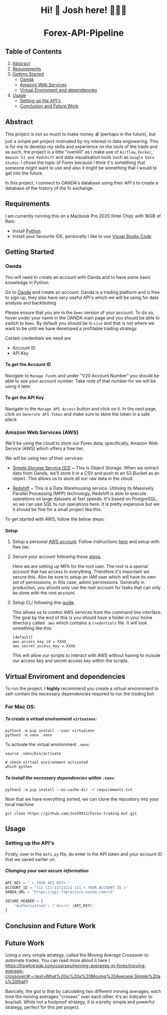 <h1 align="center">
Hi! 👋  Josh here! 🙋🏽‍♂️
</h1>

<h1 align="center">
Forex-API-Pipeline

## Table of Contents
1. [Abstract](#abstract)
2. [Requirements](#requirements)
3. [Getting Started](#getting-started)
    * [Oanda](#Oanda)
    * [Amazon Web Services](#amazon-web-services-aws)
    * [Virtual Enviroment and dependencies](#virtual-enviroment-and-dependencies)
4. [Usage](#usage)
    * [Setting up the API's](#setting-up-the-apis)
    * [Conclusion and Future Work](#conclusion-and-future-work)


## Abstract

This project is not so much to make money 💰 (perhaps in the future), but just a simple pet project motivated by my interest in data engineering. This is for me to develop my skills and experience on the tools of the trade and as such, the project is a little "overkill" as I make use of `Airflow`, `Docker`, `Amazon S3 and Redshift` and data visualisation tools such as `Google Data Studio`. I chose the topic of Forex because I think it's something that someone might want to use and also it might be something that I would to get into the future. 

In this project, I connect to OANDA's database using their API's to create a database of the history of the fx exchange.


## Requirements 

I am currently running this on a Macbook Pro 2020 (Intel Chip) with 16GB of Ram.

- Install [Python](https://www.python.org/)
- Install your favourite IDE, personally I like to use [Visual Studio Code](https://code.visualstudio.com/)

## Getting Started 
 
### Oanda
You will need to create an account with Oanda and to have some basic knowledge in Python. 

Go to [Oanda](https://www.oanda.com/sg-en/) and create an account. Oanda is a trading platform and is free to sign up, they also have very useful API's which we will be using for data analysis and backtesting

Please ensure that you are in the `Demo` version of your account. To do so, hover under your name in the OANDA main page and you should be able to switch to `Demo`. By default you should be in `Live` and that is not where we want to be until we have developed a profitable trading strategy.

Certain credentials we need are 
- Account ID
- API Key

#### To get the Account ID

Navigate to `Manage Funds` and under "V20 Account Number" you should be able to see your account number. Take note of that number for we will be using it later. 
#### To get the API Key

Navigate to the `Manage API Access` button and click on it. In the next page, click on `Generate API Token` and make sure to store the token in a safe place. 

### Amazon Web Services (AWS)

We'll be using the cloud to store our Forex data; specifically, Amazon Web Service (AWS) which offers a free tier.

We will be using two of their services:

* [Simple Storage Service (S3)](https://aws.amazon.com/s3/)  ~ This is Object Storage. When we extract data from Oanda, we'll store it in a CSV and push to an S3 Bucket as an object. This allows us to store all our raw data in the cloud.

* [Redshift](https://aws.amazon.com/redshift/) ~ This is a Data Warehousing service. Utilising its Massively Parallel Processing (MPP) technology, Redshift is able to execute operations on large datasets at fast speeds. It's based on PostgreSQL, so we can use SQL to run operations here. It is pretty expensive but we it should be fine for a small project like this.

To get started with AWS, follow the below steps:

#### Setup

1. Setup a personal [AWS account](https://portal.aws.amazon.com/billing/signup?nc2=h_ct&src=header_signup&redirect_url=https%3A%2F%2Faws.amazon.com%2Fregistration-confirmation#/start). Follow instructions [here](https://aws.amazon.com/getting-started/guides/setup-environment/module-one/) and setup with free tier.

2. Secure your account following these [steps](https://aws.amazon.com/getting-started/guides/setup-environment/module-two/). 

    Here we are setting up MFA for the root user. The root is a special account that has access to everything. Therefore it's important we secure this. Also be sure to setup an IAM user which will have its own set of permissions, in this case, admin permissions. Generally in production, you should only use the root account for tasks that can only be done with the root account.

3. Setup CLI following this [guide](https://aws.amazon.com/getting-started/guides/setup-environment/module-three/). 

    This allows us to control AWS services from the command line interface. The goal by the end of this is you should have a folder in your home directory called `.aws` which contains a `credentials` file. It will look something like this:

    ```config
    [default]
    aws_access_key_id = XXXX
    aws_secret_access_key = XXXX
    ```

    This will allow our scripts to interact with AWS without having to include our access key and secret access key within the scripts.
## Virtual Enviroment and dependencies
To run the project, I **highly** recommend you create a virtual environment to self-contain the necessary dependencies required to run the trading bot

### For Mac OS:
##### To create a virtual environment `virtualenv`:
```console
python3 -m pip install --user virtualenv
python3 -m venv .venv
```

To activate the virtual environment `.venv`:

```console
source .venv/bin/activate

# check virtual environment activated
which python
```

##### To install the necessary dependencies within `.venv`:
```console
python3 -m pip install --no-cache-dir -r requirements.txt
```

Now that we have everything sorted, we can clone the repository into your local machine 

```console
git clone https://github.com/Josh9911/Forex-trading-bot.git
```
## Usage

### Setting up the API's
Firstly, over in the `defs.py` file, do enter in the API token and your account ID that we saved earlier on.


##### Changing your own secure information
```python
API_KEY = " < YOUR API KEY> "
ACCOUNT_ID = "111-111-11111111-111 < YOUR ACCOUNT ID >" 
OANDA_URL = "https://api-fxpractice.oanda.com/v3"

SECURE_HEADER = {
    'Authorization': f'Bearer {API_KEY}'
}
```

## Conclusion and Future Work

## Future Work
Using a very simple strategy, called the Moving Average Crossover to automate trades. You can read more about it here ( https://howtotrade.com/courses/moving-averages-in-forex/moving-average-crossover/#:~:text=What%20is%20a%20Moving%20Average,Simple%20as%20that!)


Basically, the gist is that by calculating two different moving averages, each time the moving averages "crosses" over each other, it's an indicator to buy/sell. While not a foolproof strategy, it is a pretty simple and powerful strategy, perfect for this pet project.













